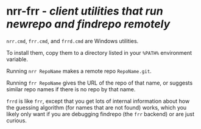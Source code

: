 # nrr-frr - *client utilities that run newrepo and findrepo remotely*

`nrr.cmd`, `frr.cmd`, and `frrd.cmd` are Windows utilities.

To install them, copy them to a directory listed in your `%PATH%` environment
variable.

Running `nrr RepoName` makes a remote repo `RepoName.git`.

Running `frr RepoName` gives the URL of the repo of that name, or suggests
similar repo names if there is no repo by that name.

`frrd` is like `frr`, except that you get lots of internal information about
how the guessing algorithm (for names that are not found) works, which you
likely only want if you are debugging findrepo (the `frr` backend) or are just
curious.
